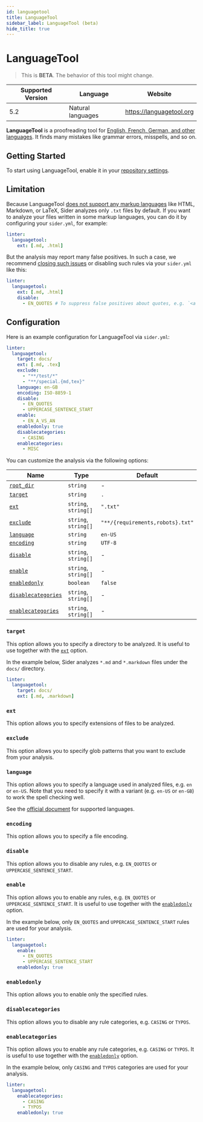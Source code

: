 ```yaml
---
id: languagetool
title: LanguageTool
sidebar_label: LanguageTool (beta)
hide_title: true
---
```


# LanguageTool

> This is **BETA**. The behavior of this tool might change.

| Supported Version | Language          | Website                  |
| ----------------- | ----------------- | ------------------------ |
| 5.2               | Natural languages | https://languagetool.org |

**LanguageTool** is a proofreading tool for [English, French, German, and other languages](https://languagetool.org/languages).
It finds many mistakes like grammar errors, misspells, and so on.

## Getting Started

To start using LanguageTool, enable it in your [repository settings](../../getting-started/repository-settings.md).

## Limitation

Because LanguageTool [does not support any markup languages](https://github.com/languagetool-org/languagetool/issues/445) like HTML, Markdown, or LaTeX, Sider analyzes only `.txt` files by default.
If you want to analyze your files written in some markup languages, you can do it by configuring your `sider.yml`, for example:

```yaml
linter:
  languagetool:
    ext: [.md, .html]
```

But the analysis may report many false positives.
In such a case, we recommend [closing such issues](../../getting-started/working-with-issues.md#closing-issues) or disabling such rules via your `sider.yml` like this:

```yaml
linter:
  languagetool:
    ext: [.md, .html]
    disable:
      - EN_QUOTES # To suppress false positives about quotes, e.g. `<a class="normal">`
```

## Configuration

Here is an example configuration for LanguageTool via `sider.yml`:

```yaml
linter:
  languagetool:
    target: docs/
    ext: [.md, .tex]
    exclude:
      - "**/test/*"
      - "**/special.{md,tex}"
    language: en-GB
    encoding: ISO-8859-1
    disable:
      - EN_QUOTES
      - UPPERCASE_SENTENCE_START
    enable:
      - EN_A_VS_AN
    enabledonly: true
    disablecategories:
      - CASING
    enablecategories:
      - MISC
```

You can customize the analysis via the following options:

| Name                                                                                  | Type                 | Default                          |
| ------------------------------------------------------------------------------------- | -------------------- | -------------------------------- |
| [`root_dir`](../../getting-started/custom-configuration.md#linteranalyzer_idroot_dir) | `string`             | -                                |
| [`target`](#target)                                                                   | `string`             | `.`                              |
| [`ext`](#ext)                                                                         | `string`, `string[]` | `".txt"`                         |
| [`exclude`](#exclude)                                                                 | `string`, `string[]` | `"**/{requirements,robots}.txt"` |
| [`language`](#language)                                                               | `string`             | `en-US`                          |
| [`encoding`](#encoding)                                                               | `string`             | `UTF-8`                          |
| [`disable`](#disable)                                                                 | `string`, `string[]` | -                                |
| [`enable`](#enable)                                                                   | `string`, `string[]` | -                                |
| [`enabledonly`](#enabledonly)                                                         | `boolean`            | `false`                          |
| [`disablecategories`](#disablecategories)                                             | `string`, `string[]` | -                                |
| [`enablecategories`](#enablecategories)                                               | `string`, `string[]` | -                                |

### `target`

This option allows you to specify a directory to be analyzed.
It is useful to use together with the [`ext`](#ext) option.

In the example below, Sider analyzes `*.md` and `*.markdown` files under the `docs/` directory.

```yaml
linter:
  languagetool:
    target: docs/
    ext: [.md, .markdown]
```

### `ext`

This option allows you to specify extensions of files to be analyzed.

### `exclude`

This option allows you to specify glob patterns that you want to exclude from your analysis.

### `language`

This option allows you to specify a language used in analyzed files, e.g. `en` or `en-US`.
Note that you need to specify it with a variant (e.g. `en-US` or `en-GB`) to work the spell checking well.

See the [official document](https://languagetool.org/languages) for supported languages.

### `encoding`

This option allows you to specify a file encoding.

### `disable`

This option allows you to disable any rules, e.g. `EN_QUOTES` or `UPPERCASE_SENTENCE_START`.

### `enable`

This option allows you to enable any rules, e.g. `EN_QUOTES` or `UPPERCASE_SENTENCE_START`.
It is useful to use together with the [`enabledonly`](#enabledonly) option.

In the example below, only `EN_QUOTES` and `UPPERCASE_SENTENCE_START` rules are used for your analysis.

```yaml
linter:
  languagetool:
    enable:
      - EN_QUOTES
      - UPPERCASE_SENTENCE_START
    enabledonly: true
```

### `enabledonly`

This option allows you to enable only the specified rules.

### `disablecategories`

This option allows you to disable any rule categories, e.g. `CASING` or `TYPOS`.

### `enablecategories`

This option allows you to enable any rule categories, e.g. `CASING` or `TYPOS`.
It is useful to use together with the [`enabledonly`](#enabledonly) option.

In the example below, only `CASING` and `TYPOS` categories are used for your analysis.

```yaml
linter:
  languagetool:
    enablecategories:
      - CASING
      - TYPOS
    enabledonly: true
```
